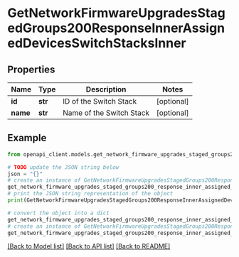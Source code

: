 # GetNetworkFirmwareUpgradesStagedGroups200ResponseInnerAssignedDevicesSwitchStacksInner


## Properties

Name | Type | Description | Notes
------------ | ------------- | ------------- | -------------
**id** | **str** | ID of the Switch Stack | [optional] 
**name** | **str** | Name of the Switch Stack | [optional] 

## Example

```python
from openapi_client.models.get_network_firmware_upgrades_staged_groups200_response_inner_assigned_devices_switch_stacks_inner import GetNetworkFirmwareUpgradesStagedGroups200ResponseInnerAssignedDevicesSwitchStacksInner

# TODO update the JSON string below
json = "{}"
# create an instance of GetNetworkFirmwareUpgradesStagedGroups200ResponseInnerAssignedDevicesSwitchStacksInner from a JSON string
get_network_firmware_upgrades_staged_groups200_response_inner_assigned_devices_switch_stacks_inner_instance = GetNetworkFirmwareUpgradesStagedGroups200ResponseInnerAssignedDevicesSwitchStacksInner.from_json(json)
# print the JSON string representation of the object
print(GetNetworkFirmwareUpgradesStagedGroups200ResponseInnerAssignedDevicesSwitchStacksInner.to_json())

# convert the object into a dict
get_network_firmware_upgrades_staged_groups200_response_inner_assigned_devices_switch_stacks_inner_dict = get_network_firmware_upgrades_staged_groups200_response_inner_assigned_devices_switch_stacks_inner_instance.to_dict()
# create an instance of GetNetworkFirmwareUpgradesStagedGroups200ResponseInnerAssignedDevicesSwitchStacksInner from a dict
get_network_firmware_upgrades_staged_groups200_response_inner_assigned_devices_switch_stacks_inner_from_dict = GetNetworkFirmwareUpgradesStagedGroups200ResponseInnerAssignedDevicesSwitchStacksInner.from_dict(get_network_firmware_upgrades_staged_groups200_response_inner_assigned_devices_switch_stacks_inner_dict)
```
[[Back to Model list]](../README.md#documentation-for-models) [[Back to API list]](../README.md#documentation-for-api-endpoints) [[Back to README]](../README.md)


